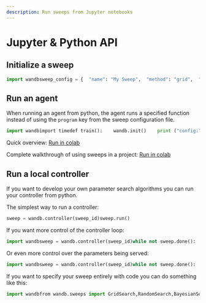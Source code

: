 ```yaml
---
description: Run sweeps from Jupyter notebooks
---
```


# Jupyter & Python API

## Initialize a sweep

```python
import wandbsweep_config = {  "name": "My Sweep",  "method": "grid",  "parameters": {        "parameter1": {            "values": [1, 2, 3]        }    }}sweep_id = wandb.sweep(sweep_config)
```

## Run an agent

When running an agent from python, the agent runs a specified function instead of using the `program` key from the sweep configuration file.

```python
import wandbimport timedef train():    wandb.init()    print ("config:", dict(wandb.config.user_items()))    parameter1 = wandb.config.get("parameter1", 0)    for x in range(35):        print("running", x)        wandb.log({"dog": parameter1, "cat": x})        time.sleep(1)wandb.agent(sweep_id, function=train)
```

Quick overview: [Run in colab](https://colab.research.google.com/github/wandb/examples/blob/master/sweeps-python/notebook.ipynb)

Complete walkthrough of using sweeps in a project: [Run in colab](https://colab.research.google.com/drive/181GCGp36_75C2zm7WLxr9U2QjMXXoibt)

## Run a local controller

If you want to develop your own parameter search algorithms you can run your controller from python.

The simplest way to run a controller:

```python
sweep = wandb.controller(sweep_id)sweep.run()
```

If you want more control of the controller loop:

```python
import wandbsweep = wandb.controller(sweep_id)while not sweep.done():    sweep.print_status()    sweep.step()    time.sleep(5)
```

Or even more control over the parameters being served:

```python
import wandbsweep = wandb.controller(sweep_id)while not sweep.done():    params = sweep.search()    sweep.schedule(params)    sweep.print_status()
```

If you want to specify your sweep entirely with code you can do something like this:

```python
import wandbfrom wandb.sweeps import GridSearch,RandomSearch,BayesianSearchfrom wandb.sweeps import HyperbandEarlyTerminatefrom wandb.sweeps import EnvelopeEarlyTerminatesweep = wandb.controller()sweep.configure_search(GridSearch)sweep.configure_program('train-dummy.py')sweep.configure_stopping(EnvelopeEarlyTerminate)sweep.configure_controller(type="local")sweep.configure_parameter('param1', value=3)sweep.create()sweep.run()
```

